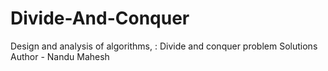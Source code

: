 # Divide-And-Conquer
Design and analysis of algorithms, : Divide and conquer problem Solutions
<br>
Author - Nandu Mahesh

